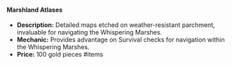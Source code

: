 #### Marshland Atlases

- **Description:** Detailed maps etched on weather-resistant parchment, invaluable for navigating the Whispering Marshes.
- **Mechanic:** Provides advantage on Survival checks for navigation within the Whispering Marshes.
- **Price:** 100 gold pieces
#items
